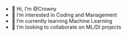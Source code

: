 - 👋 Hi, I’m @Crowny
- 👀 I’m interested in Coding and Management
- 🌱 I’m currently learning Machine Learning
- 💞️ I’m looking to collaborate on ML/Dl projects

<!---
Annabethcrown/Annabethcrown is a ✨ special ✨ repository because its `README.md` (this file) appears on your GitHub profile.
You can click the Preview link to take a look at your changes.
--->
